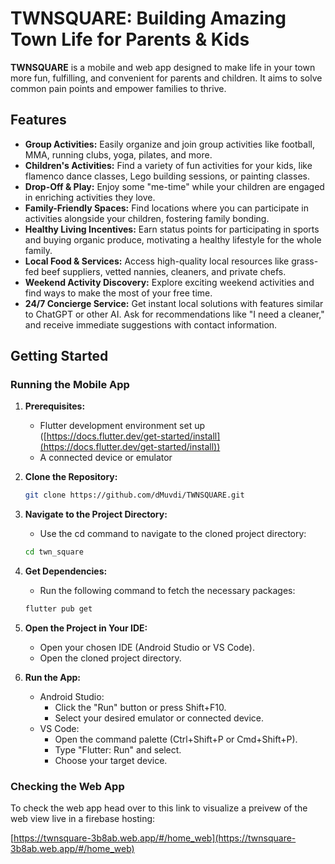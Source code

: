 # TWNSQUARE: Building Amazing Town Life for Parents & Kids

**TWNSQUARE** is a mobile and web app designed to make life in your town more fun, fulfilling, and convenient for parents and children. It aims to solve common pain points and empower families to thrive.

## Features

* **Group Activities:** Easily organize and join group activities like football, MMA, running clubs, yoga, pilates, and more.
* **Children's Activities:** Find a variety of fun activities for your kids, like flamenco dance classes, Lego building sessions, or painting classes.
* **Drop-Off & Play:** Enjoy some "me-time" while your children are engaged in enriching activities they love.
* **Family-Friendly Spaces:** Find locations where you can participate in activities alongside your children, fostering family bonding.
* **Healthy Living Incentives:** Earn status points for participating in sports and buying organic produce, motivating a healthy lifestyle for the whole family.
* **Local Food & Services:** Access high-quality local resources like grass-fed beef suppliers, vetted nannies, cleaners, and private chefs.
* **Weekend Activity Discovery:** Explore exciting weekend activities and find ways to make the most of your free time.
* **24/7 Concierge Service:** Get instant local solutions with features similar to ChatGPT or other AI. Ask for recommendations like "I need a cleaner," and receive immediate suggestions with contact information.

## Getting Started

### Running the Mobile App

1. **Prerequisites:**
   * Flutter development environment set up ([https://docs.flutter.dev/get-started/install](https://docs.flutter.dev/get-started/install))
   * A connected device or emulator

2. **Clone the Repository:**
   ```bash
   git clone https://github.com/dMuvdi/TWNSQUARE.git
   ````

3. **Navigate to the Project Directory:**
   * Use the cd command to navigate to the cloned project directory:
   ```bash
   cd twn_square
   ````

4. **Get Dependencies:**
   * Run the following command to fetch the necessary packages:
   ```bash
   flutter pub get
   ````

5. **Open the Project in Your IDE:**
   * Open your chosen IDE (Android Studio or VS Code).
   * Open the cloned project directory.

6. **Run the App:** 
   * Android Studio:
      * Click the "Run" button or press Shift+F10.
      * Select your desired emulator or connected device.
   * VS Code:
      * Open the command palette (Ctrl+Shift+P or Cmd+Shift+P).
      * Type "Flutter: Run" and select.
      * Choose your target device.

### Checking the Web App

To check the web app head over to this link to visualize a preivew of the web view live in a firebase hosting:

[https://twnsquare-3b8ab.web.app/#/home_web](https://twnsquare-3b8ab.web.app/#/home_web)